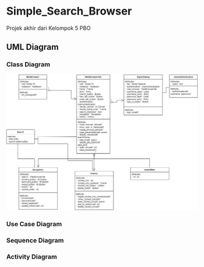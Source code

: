 # Simple_Search_Browser

Projek akhir dari Kelompok 5 PBO

## UML Diagram
### Class Diagram
![alt text](https://github.com/TerserahEnte/Simple_Search_Browser/blob/main/img/class.png?raw=true)
### Use Case Diagram
### Sequence Diagram
### Activity Diagram
